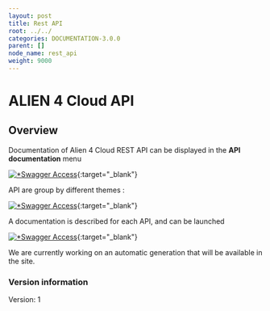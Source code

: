 ```yaml
---
layout: post
title: Rest API
root: ../../
categories: DOCUMENTATION-3.0.0
parent: []
node_name: rest_api
weight: 9000
---
```


# ALIEN 4 Cloud API

## Overview
Documentation of Alien 4 Cloud REST API can be displayed in the **API documentation** menu 

[![*Swagger Access](../../images/3.0.0/rest/swagger-1.png)](../../images/3.0.0/rest/swagger-1.png){:target="_blank"}


API are group by different themes :

[![*Swagger Access](../../images/3.0.0/rest/swagger-2.png)](../../images/3.0.0/rest/swagger-2.png){:target="_blank"}


A documentation is described for each API, and can be launched

[![*Swagger Access](../../images/3.0.0/rest/swagger-3.png)](../../images/3.0.0/rest/swagger-3.png){:target="_blank"}

We are currently working on an automatic generation that will be available in the site.

### Version information
Version: 1

